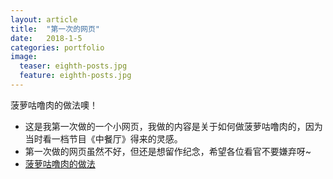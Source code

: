 ```yaml
---
layout: article
title:  "第一次的网页"
date:   2018-1-5 
categories: portfolio
image:
  teaser: eighth-posts.jpg
  feature: eighth-posts.jpg
---
```

菠萝咕噜肉的做法噢！





- 这是我第一次做的一个小网页，我做的内容是关于如何做菠萝咕噜肉的，因为当时看一档节目《中餐厅》得来的灵感。  
- 第一次做的网页虽然不好，但还是想留作纪念，希望各位看官不要嫌弃呀~
- <a href="https://123rainbow123.github.io/portfolio/第一次网页作业/index.html " target="_blank">菠萝咕噜肉的做法</a>